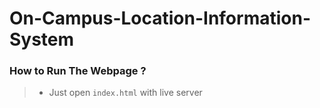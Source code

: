 # On-Campus-Location-Information-System

### How to Run The Webpage ?
> - Just open `index.html` with live server